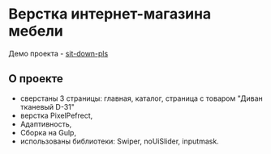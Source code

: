 # **Верстка интернет-магазина мебели**

Демо проекта - [sit-down-pls](https://energizer-43.github.io/sit-down-pls/)

## **О проекте**

- сверстаны 3 страницы: главная, каталог, страница с товаром "Диван тканевый D-31" 
- верстка PixelPefrect,
- Адаптивность,
- Сборка на Gulp,
- использованы библиотеки: Swiper, noUiSlider, inputmask.
